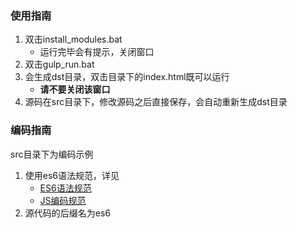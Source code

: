 ### 使用指南
1. 双击install_modules.bat
	- 运行完毕会有提示，关闭窗口
2. 双击gulp_run.bat
3. 会生成dst目录，双击目录下的index.html既可以运行
	- **请不要关闭该窗口**
4. 源码在src目录下，修改源码之后直接保存，会自动重新生成dst目录

### 编码指南

src目录下为编码示例

1. 使用es6语法规范，详见
	- [ES6语法规范](http://182.148.114.171:4567/pi/ES6-and-ES7)
 	- [JS编码规范](http://182.148.114.171:4567/pi/js-coding-spec)
2. 源代码的后缀名为es6

